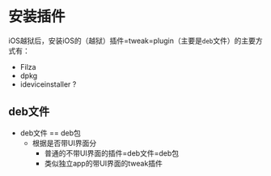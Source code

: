 # 安装插件

iOS越狱后，安装iOS的（越狱）插件=tweak=plugin（主要是`deb`文件）的主要方式有：

* Filza
* dpkg
* ideviceinstaller ?

## deb文件

* deb文件 == deb包
  * 根据是否带UI界面分
    * 普通的不带UI界面的插件=deb文件=deb包
    * 类似独立app的带UI界面的tweak插件
